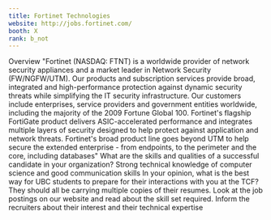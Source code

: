 ```yaml
---
title: Fortinet Technologies
website: http://jobs.fortinet.com/
booth: X
rank: b_not
---
```

Overview
"Fortinet (NASDAQ: FTNT) is a worldwide provider of network security appliances and a market leader in Network Security (FW/NGFW/UTM). Our products and subscription services provide broad, integrated and high-performance protection against dynamic security threats while simplifying the IT security infrastructure. Our customers include enterprises, service providers and government entities worldwide, including the majority of the 2009 Fortune Global 100. Fortinet's flagship FortiGate product delivers ASIC-accelerated performance and integrates multiple layers of security designed to help protect against application and network threats. Fortinet's broad product line goes beyond UTM to help secure the extended enterprise - from endpoints, to the perimeter and the core, including databases"
What are the skills and qualities of a successful candidate in your organization?
Strong technical knowledge of computer science and good communication skills
In your opinion, what is the best way for UBC students to prepare for their interactions with you at the TCF?
They should all be carrying multiple copies of their resumes. Look at the job postings on our website and read about the skill set required. Inform the recruiters about their interest and their technical expertise

